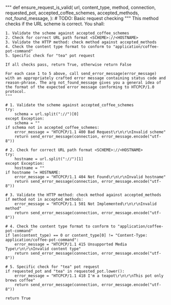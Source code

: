 """
def ensure_request_is_valid(
    url,
    content_type,
    method,
    connection,
    requested_pot,
    accepted_coffee_schemes,
    accepted_methods,
    not_found_message,
):
    # TODO: Basic request checking
    """
    This method checks if the URL scheme is correct. You shall:

    1. Validate the scheme against accepted_coffee_schemes
    2. Check for correct URL path format <SCHEME>://<HOSTNAME>
    3. Validate the HTTP method: check method against accepted_methods
    4. Check the content type format to conform to "application/coffee-pot-command"
    5. Specific check for "tea" pot request

    If all checks pass, return True, otherwise return False

    For each case 1 to 5 above, call send_error_message(error_message) with an appropriately crafted error message containing status code and reason-phrase. The arg not_found_message gives you a general idea of the format of the expected error message conforming to HTCPCP/1.0 protocol.
    """

    # 1. Validate the scheme against accepted_coffee_schemes
    try:
        schema = url.split("://")[0]
    except Exception:
        schema = ""
    if schema not in accepted_coffee_schemes:
        error_message = "HTCPCP/1.1 400 Bad Request\r\n\r\nInvalid scheme"
        return send_error_message(connection, error_message.encode("utf-8"))

    # 2. Check for correct URL path format <SCHEME>://<HOSTNAME>
    try:
        hostname = url.split("://")[1]
    except Exception:
        hostname = ""
    if hostname != HOSTNAME:
        error_message = "HTCPCP/1.1 404 Not Found\r\n\r\nInvalid hostname"
        return send_error_message(connection, error_message.encode("utf-8"))

    # 3. Validate the HTTP method: check method against accepted_methods
    if method not in accepted_methods:
        error_message = "HTCPCP/1.1 501 Not Implemented\r\n\r\nInvalid method"
        return send_error_message(connection, error_message.encode("utf-8"))

    # 4. Check the content type format to conform to "application/coffee-pot-command"
    if len(content_type) == 0 or content_type[0] != "Content-Type: application/coffee-pot-command":
        error_message = "HTCPCP/1.1 415 Unsupported Media Type\r\n\r\nInvalid content type"
        return send_error_message(connection, error_message.encode("utf-8"))

    # 5. Specific check for "tea" pot request
    if requested_pot and "tea" in requested_pot.lower():
        error_message = "HTCPCP/1.1 418 I'm a teapot\r\n\r\nThis pot only brews coffee"
        return send_error_message(connection, error_message.encode("utf-8"))

    return True